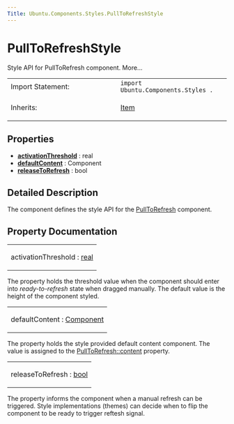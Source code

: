 ```yaml
---
Title: Ubuntu.Components.Styles.PullToRefreshStyle
---
```

        
PullToRefreshStyle
==================

<span class="subtitle"></span>
Style API for PullToRefresh component. More...

<table>
<colgroup>
<col width="50%" />
<col width="50%" />
</colgroup>
<tbody>
<tr class="odd">
<td>Import Statement:</td>
<td><code>import Ubuntu.Components.Styles .</code></td>
</tr>
<tr class="even">
<td>Inherits:</td>
<td><p><a href="QtQuick.Item.md">Item</a></p></td>
</tr>
</tbody>
</table>

<span id="properties"></span>
Properties
----------

-   ****[activationThreshold](#activationThreshold-prop)**** : real
-   ****[defaultContent](#defaultContent-prop)**** : Component
-   ****[releaseToRefresh](#releaseToRefresh-prop)**** : bool

<span id="details"></span>
Detailed Description
--------------------

The component defines the style API for the [PullToRefresh](../Ubuntu.Components.PullToRefresh.md) component.

Property Documentation
----------------------

<table>
<colgroup>
<col width="100%" />
</colgroup>
<tbody>
<tr class="odd">
<td><p><span id="activationThreshold-prop"></span><span class="name">activationThreshold</span> : <span class="type"><a href="http://qt-project.org/doc/qt-5.3/qml-real.html">real</a></span></p></td>
</tr>
</tbody>
</table>

The property holds the threshold value when the component should enter into *ready-to-refresh* state when dragged manually. The default value is the height of the component styled.

<table>
<colgroup>
<col width="100%" />
</colgroup>
<tbody>
<tr class="odd">
<td><p><span id="defaultContent-prop"></span><span class="name">defaultContent</span> : <span class="type"><a href="QtQml.Component.md">Component</a></span></p></td>
</tr>
</tbody>
</table>

The property holds the style provided default content component. The value is assigned to the [PullToRefresh::content](../Ubuntu.Components.PullToRefresh.md#content-prop) property.

<table>
<colgroup>
<col width="100%" />
</colgroup>
<tbody>
<tr class="odd">
<td><p><span id="releaseToRefresh-prop"></span><span class="name">releaseToRefresh</span> : <span class="type"><a href="http://qt-project.org/doc/qt-5.3/qml-bool.html">bool</a></span></p></td>
</tr>
</tbody>
</table>

The property informs the component when a manual refresh can be triggered. Style implementations (themes) can decide when to flip the component to be ready to trigger reftesh signal.

